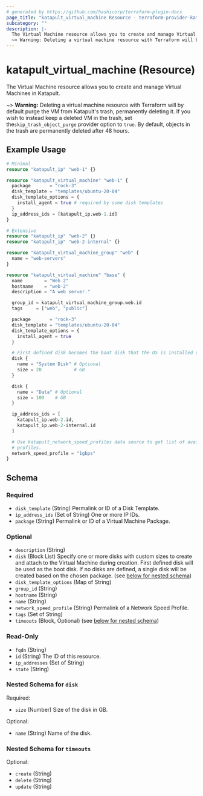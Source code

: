 ```yaml
---
# generated by https://github.com/hashicorp/terraform-plugin-docs
page_title: "katapult_virtual_machine Resource - terraform-provider-katapult"
subcategory: ""
description: |-
  The Virtual Machine resource allows you to create and manage Virtual Machines in Katapult.
  ~> Warning: Deleting a virtual machine resource with Terraform will by default purge the VM from Katapult's trash, permanently deleting it. If you wish to instead keep a deleted VM in the trash, set theskip_trash_object_purge provider option to true. By default, objects in the trash are permanently deleted after 48 hours.
---
```


# katapult_virtual_machine (Resource)

The Virtual Machine resource allows you to create and manage Virtual Machines in Katapult.

~> **Warning:** Deleting a virtual machine resource with Terraform will by default purge the VM from Katapult's trash, permanently deleting it. If you wish to instead keep a deleted VM in the trash, set the`skip_trash_object_purge` provider option to `true`. By default, objects in the trash are permanently deleted after 48 hours.

## Example Usage

```terraform
# Minimal
resource "katapult_ip" "web-1" {}

resource "katapult_virtual_machine" "web-1" {
  package       = "rock-3"
  disk_template = "templates/ubuntu-20-04"
  disk_template_options = {
    install_agent = true # required by some disk templates
  }
  ip_address_ids = [katapult_ip.web-1.id]
}

# Extensive
resource "katapult_ip" "web-2" {}
resource "katapult_ip" "web-2-internal" {}

resource "katapult_virtual_machine_group" "web" {
  name = "web-servers"
}

resource "katapult_virtual_machine" "base" {
  name        = "Web 2"
  hostname    = "web-2"
  description = "A web server."

  group_id = katapult_virtual_machine_group.web.id
  tags     = ["web", "public"]

  package       = "rock-3"
  disk_template = "templates/ubuntu-20-04"
  disk_template_options = {
    install_agent = true
  }

  # First defined disk becomes the boot disk that the OS is installed on.
  disk {
    name = "System Disk" # Optional
    size = 20            # GB
  }

  disk {
    name = "Data" # Optional
    size = 100    # GB
  }

  ip_address_ids = [
    katapult_ip.web-2.id,
    katapult_ip.web-2-internal.id
  ]

  # Use katapult_network_speed_profiles data source to get list of available
  # profiles.
  network_speed_profile = "1gbps"
}
```

<!-- schema generated by tfplugindocs -->
## Schema

### Required

- `disk_template` (String) Permalink or ID of a Disk Template.
- `ip_address_ids` (Set of String) One or more IP IDs.
- `package` (String) Permalink or ID of a Virtual Machine Package.

### Optional

- `description` (String)
- `disk` (Block List) Specify one or more disks with custom sizes to create and attach to the Virtual Machine during creation. First defined disk will be used as the boot disk. If no disks are defined, a single disk will be created based on the chosen package. (see [below for nested schema](#nestedblock--disk))
- `disk_template_options` (Map of String)
- `group_id` (String)
- `hostname` (String)
- `name` (String)
- `network_speed_profile` (String) Permalink of a Network Speed Profile.
- `tags` (Set of String)
- `timeouts` (Block, Optional) (see [below for nested schema](#nestedblock--timeouts))

### Read-Only

- `fqdn` (String)
- `id` (String) The ID of this resource.
- `ip_addresses` (Set of String)
- `state` (String)

<a id="nestedblock--disk"></a>
### Nested Schema for `disk`

Required:

- `size` (Number) Size of the disk in GB.

Optional:

- `name` (String) Name of the disk.


<a id="nestedblock--timeouts"></a>
### Nested Schema for `timeouts`

Optional:

- `create` (String)
- `delete` (String)
- `update` (String)


